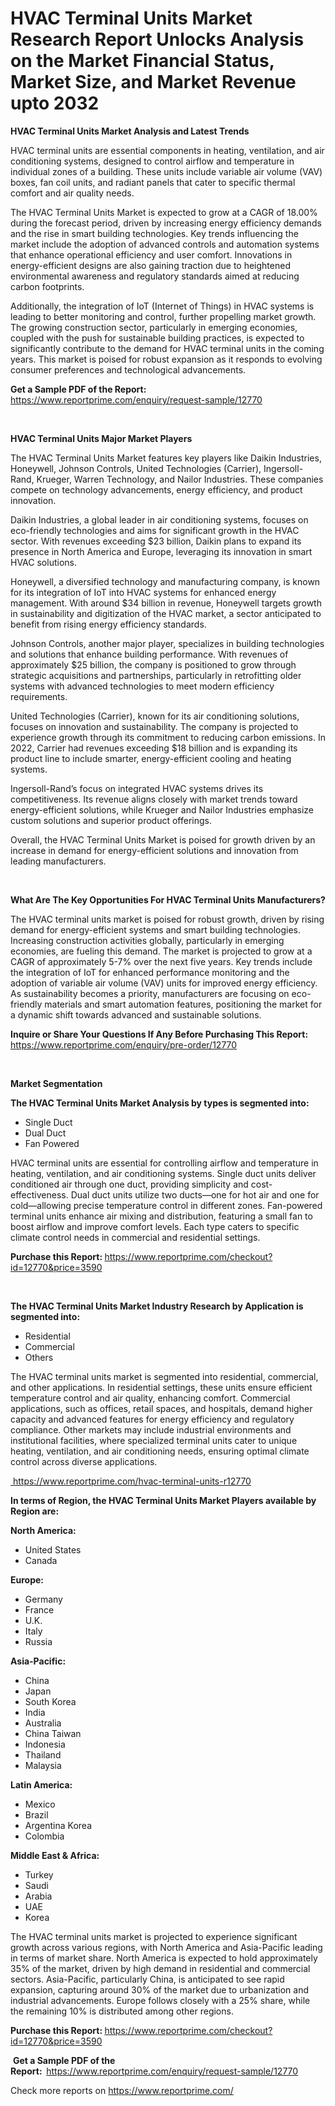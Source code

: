<p><h1>HVAC Terminal Units Market Research Report Unlocks Analysis on the Market Financial Status, Market Size, and Market Revenue upto 2032</h1></p><p><strong>HVAC Terminal Units Market Analysis and Latest Trends</strong></p>
<p><p>HVAC terminal units are essential components in heating, ventilation, and air conditioning systems, designed to control airflow and temperature in individual zones of a building. These units include variable air volume (VAV) boxes, fan coil units, and radiant panels that cater to specific thermal comfort and air quality needs. </p><p>The HVAC Terminal Units Market is expected to grow at a CAGR of 18.00% during the forecast period, driven by increasing energy efficiency demands and the rise in smart building technologies. Key trends influencing the market include the adoption of advanced controls and automation systems that enhance operational efficiency and user comfort. Innovations in energy-efficient designs are also gaining traction due to heightened environmental awareness and regulatory standards aimed at reducing carbon footprints.</p><p>Additionally, the integration of IoT (Internet of Things) in HVAC systems is leading to better monitoring and control, further propelling market growth. The growing construction sector, particularly in emerging economies, coupled with the push for sustainable building practices, is expected to significantly contribute to the demand for HVAC terminal units in the coming years. This market is poised for robust expansion as it responds to evolving consumer preferences and technological advancements.</p></p>
<p><strong>Get a Sample PDF of the Report:&nbsp;</strong> <a href="https://www.reportprime.com/enquiry/request-sample/12770?utm_campaign=3186&utm_medium=2&utm_source=Github&utm_content=ia&utm_term=19032025&utm_id=hvac-terminal-units">https://www.reportprime.com/enquiry/request-sample/12770</a></p>
<p>&nbsp;</p>
<p><strong>HVAC Terminal Units Major Market Players</strong></p>
<p><p>The HVAC Terminal Units Market features key players like Daikin Industries, Honeywell, Johnson Controls, United Technologies (Carrier), Ingersoll-Rand, Krueger, Warren Technology, and Nailor Industries. These companies compete on technology advancements, energy efficiency, and product innovation.</p><p>Daikin Industries, a global leader in air conditioning systems, focuses on eco-friendly technologies and aims for significant growth in the HVAC sector. With revenues exceeding $23 billion, Daikin plans to expand its presence in North America and Europe, leveraging its innovation in smart HVAC solutions.</p><p>Honeywell, a diversified technology and manufacturing company, is known for its integration of IoT into HVAC systems for enhanced energy management. With around $34 billion in revenue, Honeywell targets growth in sustainability and digitization of the HVAC market, a sector anticipated to benefit from rising energy efficiency standards.</p><p>Johnson Controls, another major player, specializes in building technologies and solutions that enhance building performance. With revenues of approximately $25 billion, the company is positioned to grow through strategic acquisitions and partnerships, particularly in retrofitting older systems with advanced technologies to meet modern efficiency requirements.</p><p>United Technologies (Carrier), known for its air conditioning solutions, focuses on innovation and sustainability. The company is projected to experience growth through its commitment to reducing carbon emissions. In 2022, Carrier had revenues exceeding $18 billion and is expanding its product line to include smarter, energy-efficient cooling and heating systems.</p><p>Ingersoll-Rand’s focus on integrated HVAC systems drives its competitiveness. Its revenue aligns closely with market trends toward energy-efficient solutions, while Krueger and Nailor Industries emphasize custom solutions and superior product offerings.</p><p>Overall, the HVAC Terminal Units Market is poised for growth driven by an increase in demand for energy-efficient solutions and innovation from leading manufacturers.</p></p>
<p>&nbsp;</p>
<p><strong>What Are The Key Opportunities For HVAC Terminal Units Manufacturers?</strong></p>
<p><p>The HVAC terminal units market is poised for robust growth, driven by rising demand for energy-efficient systems and smart building technologies. Increasing construction activities globally, particularly in emerging economies, are fueling this demand. The market is projected to grow at a CAGR of approximately 5-7% over the next five years. Key trends include the integration of IoT for enhanced performance monitoring and the adoption of variable air volume (VAV) units for improved energy efficiency. As sustainability becomes a priority, manufacturers are focusing on eco-friendly materials and smart automation features, positioning the market for a dynamic shift towards advanced and sustainable solutions.</p></p>
<p><strong>Inquire or Share Your Questions If Any Before Purchasing This Report:</strong> <a href="https://www.reportprime.com/enquiry/pre-order/12770?utm_campaign=3186&utm_medium=2&utm_source=Github&utm_content=ia&utm_term=19032025&utm_id=hvac-terminal-units">https://www.reportprime.com/enquiry/pre-order/12770</a></p>
<p>&nbsp;</p>
<p><strong>Market Segmentation</strong></p>
<p><strong>The HVAC Terminal Units Market Analysis by types is segmented into:</strong></p>
<p><ul><li>Single Duct</li><li>Dual Duct</li><li>Fan Powered</li></ul></p>
<p><p>HVAC terminal units are essential for controlling airflow and temperature in heating, ventilation, and air conditioning systems. Single duct units deliver conditioned air through one duct, providing simplicity and cost-effectiveness. Dual duct units utilize two ducts—one for hot air and one for cold—allowing precise temperature control in different zones. Fan-powered terminal units enhance air mixing and distribution, featuring a small fan to boost airflow and improve comfort levels. Each type caters to specific climate control needs in commercial and residential settings.</p></p>
<p><strong>Purchase this Report:&nbsp;</strong><a href="https://www.reportprime.com/checkout?id=12770&price=3590&utm_campaign=3186&utm_medium=2&utm_source=Github&utm_content=ia&utm_term=19032025&utm_id=hvac-terminal-units">https://www.reportprime.com/checkout?id=12770&price=3590</a></p>
<p>&nbsp;</p>
<p><strong>The HVAC Terminal Units Market Industry Research by Application is segmented into:</strong></p>
<p><ul><li>Residential</li><li>Commercial</li><li>Others</li></ul></p>
<p><p>The HVAC terminal units market is segmented into residential, commercial, and other applications. In residential settings, these units ensure efficient temperature control and air quality, enhancing comfort. Commercial applications, such as offices, retail spaces, and hospitals, demand higher capacity and advanced features for energy efficiency and regulatory compliance. Other markets may include industrial environments and institutional facilities, where specialized terminal units cater to unique heating, ventilation, and air conditioning needs, ensuring optimal climate control across diverse applications.</p></p>
<p><a href="https://www.reportprime.com/hvac-terminal-units-r12770?utm_campaign=3186&utm_medium=2&utm_source=Github&utm_content=ia&utm_term=19032025&utm_id=hvac-terminal-units">&nbsp;https://www.reportprime.com/hvac-terminal-units-r12770</a></p>
<p><strong>In terms of Region, the HVAC Terminal Units Market Players available by Region are:</strong></p>
<p>
    <p> <strong> North America: </strong>
        <ul>
            <li>United States</li>
            <li>Canada</li>
        </ul>
        </p> 
    <p> <strong> Europe: </strong>
        <ul>
            <li>Germany</li>
            <li>France</li>
            <li>U.K.</li>
            <li>Italy</li>
            <li>Russia</li>
        </ul>
        </p> 
    <p> <strong> Asia-Pacific: </strong>
        <ul>
            <li>China</li>
            <li>Japan</li>
            <li>South Korea</li>
            <li>India</li>
            <li>Australia</li>
            <li>China Taiwan</li>
            <li>Indonesia</li>
            <li>Thailand</li>
            <li>Malaysia</li>
        </ul>
        </p> 
    <p> <strong> Latin America: </strong>
        <ul>
            <li>Mexico</li>
            <li>Brazil</li>
            <li>Argentina Korea</li>
            <li>Colombia</li>
        </ul>
        </p> 
    <p> <strong> Middle East & Africa: </strong>
        <ul>
            <li>Turkey</li>
            <li>Saudi</li>
            <li>Arabia</li>
            <li>UAE</li>
            <li>Korea</li>
        </ul>
    </p>
    </p>
<p><p>The HVAC terminal units market is projected to experience significant growth across various regions, with North America and Asia-Pacific leading in terms of market share. North America is expected to hold approximately 35% of the market, driven by high demand in residential and commercial sectors. Asia-Pacific, particularly China, is anticipated to see rapid expansion, capturing around 30% of the market due to urbanization and industrial advancements. Europe follows closely with a 25% share, while the remaining 10% is distributed among other regions.</p></p>
<p><strong>Purchase this Report: </strong><a href="https://www.reportprime.com/checkout?id=12770&price=3590&utm_campaign=3186&utm_medium=2&utm_source=Github&utm_content=ia&utm_term=19032025&utm_id=hvac-terminal-units">https://www.reportprime.com/checkout?id=12770&price=3590</a></p>
<p>&nbsp;<strong>Get a Sample PDF of the Report:&nbsp;&nbsp;</strong><a href="https://www.reportprime.com/enquiry/request-sample/12770?utm_campaign=3186&utm_medium=2&utm_source=Github&utm_content=ia&utm_term=19032025&utm_id=hvac-terminal-units">https://www.reportprime.com/enquiry/request-sample/12770</a></p>
<p><strong></strong></p>
<p>Check more reports on <a href="https://www.reportprime.com/?utm_campaign=3186&utm_medium=2&utm_source=Github&utm_content=ia&utm_term=19032025&utm_id=hvac-terminal-units">https://www.reportprime.com/</a></p>